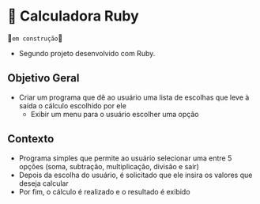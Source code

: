 # 🧮 Calculadora Ruby
🚧`em construção`🚧

- Segundo projeto desenvolvido com Ruby.

## Objetivo Geral
- Criar um programa que dê ao usuário uma lista de escolhas que leve à saída o cálculo escolhido por ele
    - Exibir um menu para o usuário escolher uma opção

## Contexto
- Programa simples que permite ao usuário selecionar uma entre 5 opções (soma, subtração, multiplicação, divisão e sair)
- Depois da escolha do usuário, é solicitado que ele insira os valores que deseja calcular
- Por fim, o cálculo é realizado e o resultado é exibido
